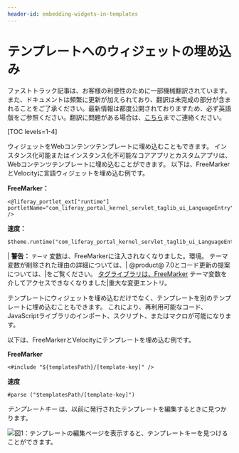 ```yaml
---
header-id: embedding-widgets-in-templates
---
```


# テンプレートへのウィジェットの埋め込み

<p class="alert alert-info"><span class="wysiwyg-color-blue120">ファストトラック記事は、お客様の利便性のために一部機械翻訳されています。また、ドキュメントは頻繁に更新が加えられており、翻訳は未完成の部分が含まれることをご了承ください。最新情報は都度公開されておりますため、必ず英語版をご参照ください。翻訳に問題がある場合は、<a href="mailto:support-content-jp@liferay.com">こちら</a>までご連絡ください。</span></p>

[TOC levels=1-4]

ウィジェットをWebコンテンツテンプレートに埋め込むこともできます。 インスタンス化可能またはインスタンス化不可能なコアアプリとカスタムアプリは、Webコンテンツテンプレートに埋め込むことができます。 以下は、FreeMarkerとVelocityに言語ウィジェットを埋め込む例です。

**FreeMarker：**

    <@liferay_portlet_ext["runtime"] portletName="com_liferay_portal_kernel_servlet_taglib_ui_LanguageEntry" />

**速度：**

    $theme.runtime("com_liferay_portal_kernel_servlet_taglib_ui_LanguageEntry");

| **警告：** `テーマ` 変数は、FreeMarkerに注入されなくなりました。環境。 テーマ変数が削除された理由の詳細については、| @product@ 7.0とコード更新の提案については、|をご覧ください。 [タグライブラリは、FreeMarker](/docs/7-0/reference/-/knowledge_base/r/breaking-changes#taglibs-are-no-longer-accessible-via-the-theme-variable-in-freemarker) テーマ変数を介してアクセスできなくなりました|重大な変更エントリ。

テンプレートにウィジェットを埋め込むだけでなく、テンプレートを別のテンプレートに埋め込むこともできます。 これにより、再利用可能なコード、JavaScriptライブラリのインポート、スクリプト、またはマクロが可能になります。

以下は、FreeMarkerとVelocityにテンプレートを埋め込む例です。

**FreeMarker**

``` 
<#include "${templatesPath}/[template-key]" />    
```

**速度**

    #parse ("$templatesPath/[template-key]")

*テンプレートキー* は、以前に発行されたテンプレートを編集するときに見つかります。

![図1：テンプレートの編集ページを表示すると、テンプレートキーを見つけることができます。](../../../../../images/find-template-key.png)

